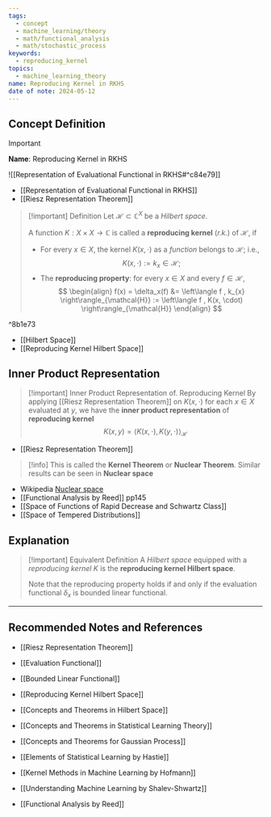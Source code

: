 ```yaml
---
tags:
  - concept
  - machine_learning/theory
  - math/functional_analysis
  - math/stochastic_process
keywords:
  - reproducing_kernel
topics:
  - machine_learning_theory
name: Reproducing Kernel in RKHS
date of note: 2024-05-12
---
```


## Concept Definition

>[!important]
>**Name**: Reproducing Kernel in RKHS


![[Representation of Evaluational Functional in RKHS#^c84e79]]

- [[Representation of Evaluational Functional in RKHS]]
- [[Riesz Representation Theorem]]

>[!important] Definition
>Let $\mathcal{H} \subset \mathbb{C}^{X}$ be a *Hilbert space*. 
>
>A function $K:  X \times X \rightarrow \mathbb{C}$ is called a **reproducing kernel** (*r.k.*) of $\mathcal{H}$, if
>
>- For every $x \in X$, the kernel $K(x, \cdot)$ as a *function* belongs to $\mathcal{H}$; i.e., $$K(x, \cdot) := k_x \in \mathcal{H};$$ 
>- The **reproducing property**: for every $x \in X$ and every $f\in \mathcal{H}$,
>$$
> \begin{align}
> f(x) = \delta_x(f) &=  \left\langle f , k_{x} \right\rangle_{\mathcal{H}}  := \left\langle f , K(x, \cdot) \right\rangle_{\mathcal{H}} 
> \end{align} 
>$$ 
>

^8b1e73

- [[Hilbert Space]]
- [[Reproducing Kernel Hilbert Space]]

## Inner Product Representation


>[!important]  Inner Product Representation of. Reproducing Kernel
>By applying [[Riesz Representation Theorem]] on $K(x, \cdot)$ for each $x\in X$ evaluated at $y$, we have the **inner product representation** of **reproducing kernel**
>$$
>K(x, y) = \left\langle K(x, \cdot) ,  K(y, \cdot) \right\rangle_{\mathcal{H}}
>$$

- [[Riesz Representation Theorem]]

>[!info]
>This is called the **Kernel Theorem** or **Nuclear Theorem**. Similar results can be seen in **Nuclear space** 

- Wikipedia [Nuclear space](https://en.wikipedia.org/wiki/Nuclear_space)
- [[Functional Analysis by Reed]] pp145
- [[Space of Functions of Rapid Decrease and Schwartz Class]]
- [[Space of Tempered Distributions]]

## Explanation


>[!important] Equivalent Definition
>A *Hilbert space* equipped with a *reproducing kernel* $K$ is the **reproducing kernel Hilbert space**.
>
>Note that the reproducing property holds if and only if the evaluation functional $\delta_{x}$ is bounded linear functional.







-----------
##  Recommended Notes and References

- [[Riesz Representation Theorem]]
- [[Evaluation Functional]]
- [[Bounded Linear Functional]]
- [[Reproducing Kernel Hilbert Space]]



- [[Concepts and Theorems in Hilbert Space]]
- [[Concepts and Theorems in Statistical Learning Theory]]
- [[Concepts and Theorems for Gaussian Process]]


- [[Elements of Statistical Learning by Hastie]]
- [[Kernel Methods in Machine Learning by Hofmann]]
- [[Understanding Machine Learning by Shalev-Shwartz]]


- [[Functional Analysis by Reed]]